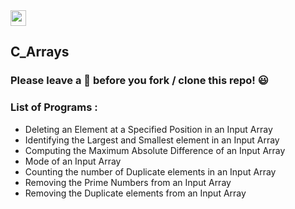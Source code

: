 <img src="https://img.shields.io/badge/C-000000?style=flat&logo=C&logoColor=white" height="25">

## C_Arrays

### Please leave a 🌟 before you fork / clone this repo! 😃

### List of Programs :
* Deleting an Element at a Specified Position in an Input Array
* Identifying the Largest and Smallest element in an Input Array
* Computing the Maximum Absolute Difference of an Input Array
* Mode of an Input Array
* Counting the number of Duplicate elements in an Input Array
* Removing the Prime Numbers from an Input Array
* Removing the Duplicate elements from an Input Array

